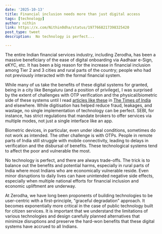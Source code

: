 ```yaml
---
date: '2025-10-13'
title: Financial inclusion needs more than just digital access
tags: [technology]
author: nithin
link: https://x.com/Nithin0dha/status/1977668217398325420
post_type: tweet
description:  No technology is perfect...

---
```

The entire Indian financial services industry, including Zerodha, has been a massive beneficiary of the ease of digital onboarding via Aadhaar e-Sign, eKYC, etc. It has been a big reason for the increase in financial inclusion among Tier 2 and 3 cities and rural parts of the country; people who had not previously interacted with the formal financial system.

While many of us take the benefits of these digital systems for granted, being in a city like Bengaluru (and a position of privilege), I was surprised by the extent of challenges with OTP verification and the physical/biometric side of these systems until I read [articles like these](https://timesofindia.indiatimes.com/india/for-government-aid-they-climb-hills-tie-phones-to-trees/amp_articleshow/124514511.cms) in [The Times of India](https://x.com/timesofindia) and elsewhere.
While digitisation has helped reduce fraud, leakages, and wastage, no single implementation of technology can be perfect. SEBI, for instance, has strict regulations that mandate brokers to offer services via multiple modes, not just a single interface like an app.

Biometric devices, in particular, even under ideal conditions, sometimes do not work as intended. The other challenge is with OTPs. People in remote parts of India still struggle with mobile connectivity, leading to delays in verification and the disbursal of benefits. These technological systems tend to affect the poor and vulnerable the most.

No technology is perfect, and there are always trade-offs. The trick is to balance out the benefits and potential harms, especially in rural parts of India where most Indians who are economically vulnerable reside. Even minor disruptions to daily lives can have unintended negative side effects, especially when multiple national efforts for financial inclusion and economic upliftment are underway.

At Zerodha, we have long been proponents of building technologies to be user-centric with a first-principle, "graceful degradation" approach. It becomes exponentially more critical in the case of public technology built for citizen services. It is important that we understand the limitations of various technologies and design carefully planned alternatives that minimize disruptions and preserve the hard-won benefits that these digital systems have accrued to all Indians.
